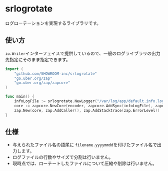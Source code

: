 # srlogrotate

ログローテーションを実現するライブラリです。

## 使い方

`io.Writer`インターフェイスで提供しているので、一般のログライブラリの出力先指定にそのまま指定できます。

```go
import (
    "github.com/SHOWROOM-inc/srlogrotate"
    "go.uber.org/zap"
    "go.uber.org/zap/zapcore"
)

func main() {
    infoLogFile := srlogrotate.NewLogger("/var/log/app/default.info.log")
    core := zapcore.NewCore(encoder, zapcore.AddSync(infoLogFile), zapcore.InfoLevel),
    zap.New(core, zap.AddCaller(), zap.AddStacktrace(zap.ErrorLevel))
}
```

## 仕様

- 与えられたファイル名の語尾に `filename.yyyymmdd`を付けたファイル名で出力します。
- ログファイルの行数やサイズで分割は行いません。
- 現時点では、ローテートしたファイルについて圧縮や削除は行いません。
